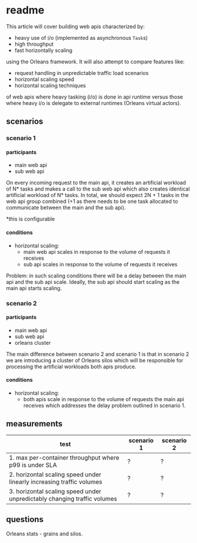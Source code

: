 # readme

This article will cover building web apis characterized by:

* heavy use of i/o (implemented as asynchronous `Task`s)
* high throughput
* fast horizontally scaling

using the Orleans framework. It will also attempt to compare features like:

* request handling in unpredictable traffic load scenarios
* horizontal scaling speed
* horizontal scaling techniques

of web apis where heavy tasking (i/o) is done in api runtime versus those where heavy i/o is delegate to external runtimes (Orleans virtual actors).

## scenarios

### scenario 1

#### participants

* main web api
* sub web api

On every incoming request to the main api, it creates an artificial workload of N\* tasks and makes a call to the sub web api which also creates identical artificial workload of N\* tasks. In total, we should expect 2N + 1 tasks in the web api group combined (+1 as there needs to be one task allocated to communicate between the main and the sub api).

\*this is configurable

#### conditions

* horizontal scaling:
    * main web api scales in response to the volume of requests it receives
    * sub api scales in response to the volume of requests it receives

Problem: in such scaling conditions there will be a delay between the main api and the sub api scale. Ideally, the sub api should start scaling as the main api starts scaling.

### scenario 2

#### participants

* main web api
* sub web api
* orleans cluster

The main difference between scenario 2 and scenario 1 is that in scenario 2 we are introducing a cluster of Orleans silos which will be responsible for processing the artificial workloads both apis produce.

#### conditions

* horizontal scaling:
    * both apis scale in response to the volume of requests the main api receives which addresses the delay problem outlined in scenario 1.

## measurements

| test | scenario 1 | scenario 2 |
| --- | --- | --- |
| 1. max per-container throughput where p99 is under SLA | ? | ? |
| 2. horizontal scaling speed under linearly increasing traffic volumes | ? | ? |
| 3. horizontal scaling speed under unpredictably changing traffic volumes | ? | ? |

## questions

Orleans stats - grains and silos.
